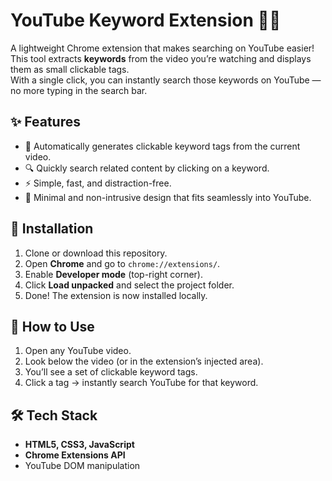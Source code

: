 # YouTube Keyword Extension 🎥🔑

A lightweight Chrome extension that makes searching on YouTube easier!  
This tool extracts **keywords** from the video you’re watching and displays them as small clickable tags.  
With a single click, you can instantly search those keywords on YouTube — no more typing in the search bar.

## ✨ Features
- 📌 Automatically generates clickable keyword tags from the current video.  
- 🔍 Quickly search related content by clicking on a keyword.  
- ⚡ Simple, fast, and distraction-free.  
- 🎨 Minimal and non-intrusive design that fits seamlessly into YouTube.

## 🚀 Installation
1. Clone or download this repository.  
2. Open **Chrome** and go to `chrome://extensions/`.  
3. Enable **Developer mode** (top-right corner).  
4. Click **Load unpacked** and select the project folder.  
5. Done! The extension is now installed locally.

## 📖 How to Use
1. Open any YouTube video.  
2. Look below the video (or in the extension’s injected area).  
3. You’ll see a set of clickable keyword tags.  
4. Click a tag → instantly search YouTube for that keyword.

## 🛠 Tech Stack
- **HTML5, CSS3, JavaScript**
- **Chrome Extensions API**
- YouTube DOM manipulation
